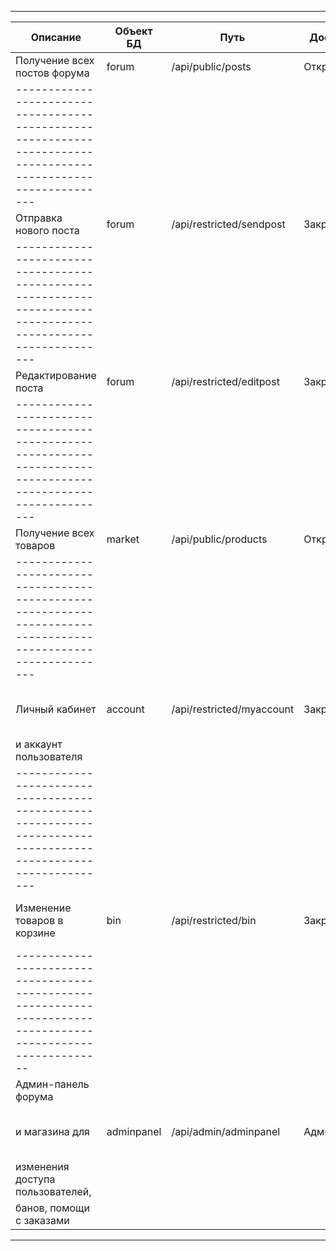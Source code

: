 ---------------------------------------------------------------------------------------------------------------
|	        Описание	           | Объект БД |           Путь            |  Доступ  | 	     Методы        |
-----------------------------------|-----------|---------------------------|----------|------------------------|
| Получение всех постов форума     |  forum    | /api/public/posts         | Открытый |  	      GET          |
---------------------------------------------------------------------------------------------------------------|
| Отправка нового поста            |  forum    | /api/restricted/sendpost  | Закрытый |  	      POST         |
---------------------------------------------------------------------------------------------------------------|
| Редактирование поста	           |  forum    | /api/restricted/editpost  | Закрытый |  	      PUT         |
---------------------------------------------------------------------------------------------------------------|
| Получение всех товаров	       |  market   | /api/public/products	   | Открытый |  	      GET          |
---------------------------------------------------------------------------------------------------------------|
| Личный кабинет 	               |  account  | /api/restricted/myaccount | Закрытый | GET, DELETE, POST, PUT |
| и аккаунт пользователя           |	       |			               |  	      |  		               |
---------------------------------------------------------------------------------------------------------------|
| Изменение товаров в корзине      |   bin     | /api/restricted/bin       | Закрытый | GET, DELETE, POST, PUT |
-------------------------------------------------------------------------------------------------------------- |
| Админ-панель форума              |	       |  		                   |	      |      		           |
| и магазина для                   | adminpanel| /api/admin/adminpanel	   |  Админ   | GET, DELETE, POST, PUT |
| изменения доступа пользователей, |	       | 			               |  	      |  		               |
| банов, помощи с заказами         |	       |			               |  	      |  		               |
---------------------------------------------------------------------------------------------------------------

